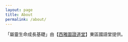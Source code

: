 ```yaml
---
layout: page
title: About
permalink: /about/
---
```



「屬靈生命成長基礎」由【[西雅圖證道堂](http://eccseattle.org)】東區國語堂提供。
